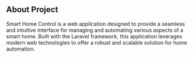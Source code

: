 ## About Project

Smart Home Control is a web application designed to provide a seamless and intuitive interface for managing and automating various aspects of a smart home. Built with the Laravel framework, this application leverages modern web technologies to offer a robust and scalable solution for home automation.
